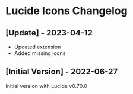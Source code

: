 # Lucide Icons Changelog

## [Update] - 2023-04-12

- Updated extension
- Added missing icons

## [Initial Version] - 2022-06-27

Initial version with Lucide v0.70.0